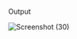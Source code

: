 Output

![Screenshot (30)](https://github.com/lakshita1529/Todo/assets/119340612/0a4dba2f-c265-4e66-94c0-55467ce5b7c2)

